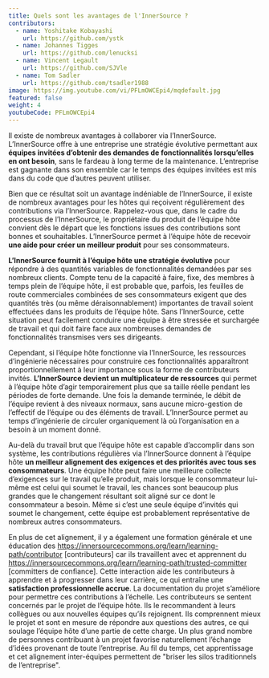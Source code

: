 ```yaml
---
title: Quels sont les avantages de l'InnerSource ?
contributors:
  - name: Yoshitake Kobayashi
    url: https://github.com/ystk
  - name: Johannes Tigges
    url: https://github.com/lenucksi
  - name: Vincent Legault
    url: https://github.com/SJVle
  - name: Tom Sadler
    url: https://github.com/tsadler1988
image: https://img.youtube.com/vi/PFLmOWCEpi4/mqdefault.jpg
featured: false
weight: 4
youtubeCode: PFLmOWCEpi4
---
```

<div class="paragraph">
<p>Il existe de nombreux avantages à collaborer via l&#8217;InnerSource.
L&#8217;InnerSource offre à une entreprise une stratégie évolutive permettant aux <strong>équipes invitées d&#8217;obtenir des demandes de fonctionnalités lorsqu&#8217;elles en ont besoin</strong>, sans le fardeau à long terme de la maintenance.
L&#8217;entreprise est gagnante dans son ensemble  car le temps des équipes invitées est mis dans du code que d&#8217;autres peuvent utiliser.</p>
</div>
<div class="paragraph">
<p>Bien que ce résultat soit un avantage indéniable de l&#8217;InnerSource, il existe de nombreux avantages pour les hôtes qui reçoivent régulièrement des contributions via l&#8217;InnerSource.
Rappelez-vous que, dans le cadre du processus de l&#8217;InnerSource, le propriétaire du produit de l&#8217;équipe hôte convient dès le départ que les fonctions issues des contributions sont bonnes et souhaitables.
L&#8217;InnerSource permet à l&#8217;équipe hôte de recevoir <strong>une aide pour créer un meilleur produit</strong> pour ses consommateurs.</p>
</div>
<div class="paragraph">
<p><strong>L&#8217;InnerSource fournit à l&#8217;équipe hôte une stratégie évolutive</strong> pour répondre à des quantités variables de fonctionnalités demandées par ses nombreux clients.
Compte tenu de la capacité à faire, fixe, des membres à temps plein de l&#8217;équipe hôte, il est probable que, parfois, les feuilles de route commerciales combinées de ses consommateurs exigent que des quantités très (ou même déraisonnablement) importantes de travail soient effectuées dans les produits de l&#8217;équipe hôte.
Sans l&#8217;InnerSource, cette situation peut facilement conduire une équipe à être stressée et surchargée de travail et qui doit faire face aux nombreuses demandes de fonctionnalités transmises vers ses dirigeants.</p>
</div>
<div class="paragraph">
<p>Cependant, si l&#8217;équipe hôte fonctionne via l&#8217;InnerSource, les ressources d&#8217;ingénierie nécessaires pour construire ces fonctionnalités apparaîtront proportionnellement à leur importance sous la forme de contributeurs invités.
<strong>L&#8217;InnerSource devient un multiplicateur de ressources</strong> qui permet à l&#8217;équipe hôte d&#8217;agir temporairement plus que sa taille réelle pendant les périodes de forte demande.
Une fois la demande terminée, le débit de l&#8217;équipe revient à des niveaux normaux, sans aucune micro-gestion de l&#8217;effectif de l&#8217;équipe ou des éléments de travail.
L&#8217;InnerSource permet au temps d&#8217;ingénierie de circuler organiquement là où l&#8217;organisation en a besoin à un moment donné.</p>
</div>
<div class="paragraph">
<p>Au-delà du travail brut que l&#8217;équipe hôte est capable d&#8217;accomplir dans son système, les contributions régulières via l&#8217;InnerSource donnent à l&#8217;équipe hôte <strong>un meilleur alignement des exigences et des priorités avec tous ses consommateurs</strong>.
Une équipe hôte peut faire une meilleure collecte d&#8217;exigences sur le travail qu&#8217;elle produit, mais lorsque le consommateur lui-même est celui qui soumet le travail, les chances sont beaucoup plus grandes que le changement résultant soit aligné sur ce dont le consommateur a besoin.
Même si c&#8217;est une seule équipe d&#8217;invités qui soumet le changement, cette équipe est probablement représentative de nombreux autres consommateurs.</p>
</div>
<div class="paragraph">
<p>En plus de cet alignement, il y a également une formation générale et une éducation des <a href="https://innersourcecommons.org/learn/learning-path/contributor" class="bare">https://innersourcecommons.org/learn/learning-path/contributor</a> [contributeurs] car ils travaillent avec et apprennent du <a href="https://innersourcecommons.org/learn/learning-path/trusted-committer" class="bare">https://innersourcecommons.org/learn/learning-path/trusted-committer</a> [committers de confiance].
Cette interaction aide les contributeurs à apprendre et à progresser dans leur carrière, ce qui entraîne une <strong>satisfaction professionnelle accrue</strong>.
La documentation du projet s&#8217;améliore pour permettre ces contributions à l&#8217;échelle.
Les contributeurs se sentent concernés par le projet de l&#8217;équipe hôte.
Ils le recommandent à leurs collègues ou aux nouvelles équipes qu&#8217;ils rejoignent.
Ils comprennent mieux le projet et sont en mesure de répondre aux questions des autres, ce qui soulage l&#8217;équipe hôte d&#8217;une partie de cette charge.
Un plus grand nombre de personnes contribuant à un projet favorise naturellement l&#8217;échange d&#8217;idées provenant de toute l&#8217;entreprise.
Au fil du temps, cet apprentissage et cet alignement inter-équipes permettent de "briser les silos traditionnels de l&#8217;entreprise".</p>
</div>
<!--- This file autogenerated from https://github.com/InnerSourceCommons/InnerSourceLearningPath/blob/master/scripts -->